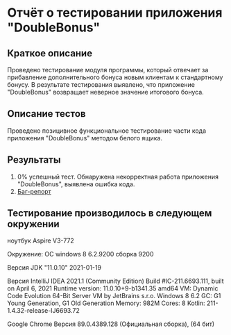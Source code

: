 # Отчёт о тестировании приложения "DoubleBonus"

## Краткое описание

Проведено тестирование модуля программы, который отвечает за прибавление дополнительного бонуса новым клиентам к стандартному бонусу. 
В результате тестирования выявлено, что приложение "DoubleBonus" возвращает неверное значение итогового бонуса. 

## Описание тестов

Проведено позицивное функциональное тестирование части кода приложения "DoubleBonus" методом белого ящика. 


## Результаты

1. 0% успешный тест. Обнаружена некорректная работа приложения "DoubleBonus", выявлена ошибка кода.
2. [Баг-репорт](https://github.com/ARyabtsev79/Precision/issues/1#issue-860662599)

## Тестирование производилось в следующем окружении
ноутбук Aspire V3-772

Окружение: ОС windows 8 6.2.9200 сборка 9200

Версия JDK "11.0.10" 2021-01-19

Версия IntelliJ IDEA 2021.1 (Community Edition) Build #IC-211.6693.111, built on April 6, 2021 Runtime version: 11.0.10+9-b1341.35 amd64 VM: Dynamic Code Evolution 64-Bit Server VM by JetBrains s.r.o. Windows 8 6.2 GC: G1 Young Generation, G1 Old Generation Memory: 982M Cores: 8 Kotlin: 211-1.4.32-release-IJ6693.72

Google Chrome Версия 89.0.4389.128 (Официальная сборка), (64 бит)

